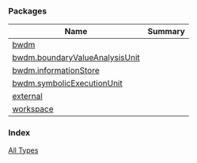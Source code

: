 

### Packages

| Name | Summary |
|---|---|
| [bwdm](bwdm/index.md) |  |
| [bwdm.boundaryValueAnalysisUnit](bwdm.boundary-value-analysis-unit/index.md) |  |
| [bwdm.informationStore](bwdm.information-store/index.md) |  |
| [bwdm.symbolicExecutionUnit](bwdm.symbolic-execution-unit/index.md) |  |
| [external](external/index.md) |  |
| [workspace](workspace/index.md) |  |

### Index

[All Types](alltypes/index.md)